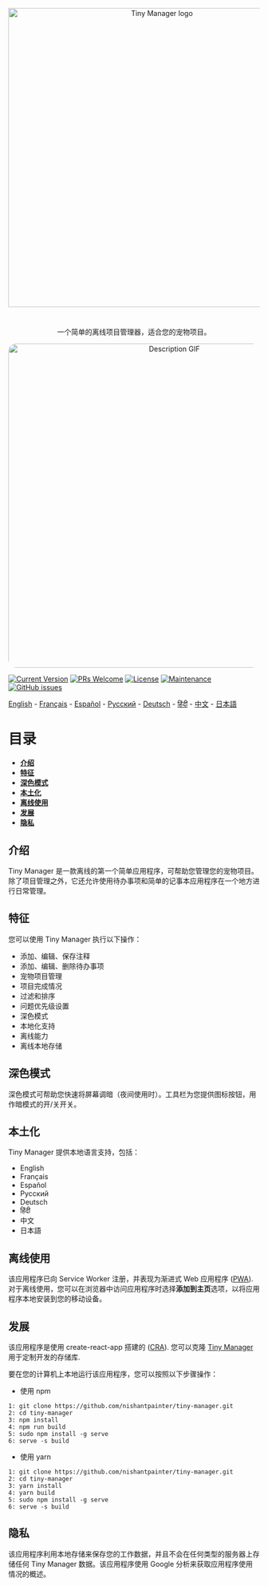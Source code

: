 <p align="center">
  <a href="https://nishantpainter.github.io/tiny-manager/" rel="noopener" target="_blank"><img width="600" src="https://nishantpainter.github.io/tiny-manager/readme_logo_cn.png" alt="Tiny Manager logo"></a></p>
</p>

#

<p align="center">
  一个简单的离线项目管理器，适合您的宠物项目。
</p>

<p align="center">
  <img width="650" src="https://nishantpainter.github.io/tiny-manager/description.gif" alt="Description GIF" style="border-radius:16px"></p>
</p>

[![Current Version](https://img.shields.io/badge/version-1.0.0-green.svg)](https://nishantpainter.github.io/tiny-manager) [![PRs Welcome](https://img.shields.io/badge/PRs-welcome-orange.svg?style=flat-square)](http://makeapullrequest.com) [![License](https://img.shields.io/github/license/day8/re-frame.svg)](https://github.com/nishantpainter/tiny-manager/blob/main/license.txt) [![Maintenance](https://img.shields.io/badge/Maintained%3F-yes-blue.svg)](https://github.com/nishantpainter/tiny-manager/commits/master) [![GitHub issues](https://img.shields.io/github/issues/nishantpainter/tiny-manager)](https://github.com/nishantpainter/tiny-manager/issues)

[English](https://github.com/nishantpainter/tiny-manager/blob/master/README.md) - [Français](https://github.com/nishantpainter/tiny-manager/blob/master/README_FR.md) - [Español](https://github.com/nishantpainter/tiny-manager/blob/master/README_ES.md) - [Pусский](https://github.com/nishantpainter/tiny-manager/blob/master/README_RU.md) - [Deutsch](https://github.com/nishantpainter/tiny-manager/blob/master/README_DE.md) - [हिंदी](https://github.com/nishantpainter/tiny-manager/blob/master/README_IN.md) - [中文](https://github.com/nishantpainter/tiny-manager/blob/master/README_CN.md) - [日本語](https://github.com/nishantpainter/tiny-manager/blob/master/README_JP.md)

# 目录

- **[介绍](#介绍)**
- **[特征](#特征)**
- **[深色模式](#深色模式)**
- **[本土化](#本土化)**
- **[离线使用](#离线使用)**
- **[发展](#发展)**
- **[隐私](#隐私)**

## 介绍

Tiny Manager 是一款离线的第一个简单应用程序，可帮助您管理您的宠物项目。除了项目管理之外，它还允许使用待办事项和简单的记事本应用程序在一个地方进行日常管理。

## 特征

您可以使用 Tiny Manager 执行以下操作：

* 添加、编辑、保存注释
* 添加、编辑、删除待办事项
* 宠物项目管理
* 项目完成情况
* 过滤和排序
* 问题优先级设置
* 深色模式
* 本地化支持
* 离线能力
* 离线本地存储

## 深色模式

深色模式可帮助您快速将屏幕调暗（夜间使用时）。工具栏为您提供图标按钮，用作暗模式的开/关开关。

## 本土化

Tiny Manager 提供本地语言支持，包括：

- English
- Français
- Español
- Pусский
- Deutsch
- हिंदी
- 中文
- 日本語

## 离线使用

该应用程序已向 Service Worker 注册，并表现为渐进式 Web 应用程序 ([PWA](https://en.wikipedia.org/wiki/Progressive_web_application)). 对于离线使用，您可以在浏览器中访问应用程序时选择**添加到主页**选项，以将应用程序本地安装到您的移动设备。

## 发展

该应用程序是使用 create-react-app 搭建的 ([CRA](https://create-react-app.dev/docs/getting-started/)). 您可以克隆 [Tiny Manager](https://github.com/nishantpainter/tiny-manager) 用于定制开发的存储库.

要在您的计算机上本地运行该应用程序，您可以按照以下步骤操作：

- 使用 npm

```
1: git clone https://github.com/nishantpainter/tiny-manager.git
2: cd tiny-manager
3: npm install
4: npm run build
5: sudo npm install -g serve
6: serve -s build
```

- 使用 yarn

```
1: git clone https://github.com/nishantpainter/tiny-manager.git
2: cd tiny-manager
3: yarn install
4: yarn build
5: sudo npm install -g serve
6: serve -s build
```

## 隐私

该应用程序利用本地存储来保存您的工作数据，并且不会在任何类型的服务器上存储任何 Tiny Manager 数据。该应用程序使用 Google 分析来获取应用程序使用情况的概述。
